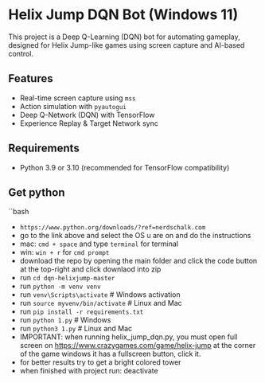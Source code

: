 # Helix Jump DQN Bot (Windows 11)

This project is a Deep Q-Learning (DQN) bot for automating gameplay, designed for Helix Jump-like games using screen capture and AI-based control.

## Features
- Real-time screen capture using `mss`
- Action simulation with `pyautogui`
- Deep Q-Network (DQN) with TensorFlow
- Experience Replay & Target Network sync


## Requirements
- Python 3.9 or 3.10 (recommended for TensorFlow compatibility)

## Get python
``bash
- `https://www.python.org/downloads/?ref=nerdschalk.com`
- go to the link above and select the OS u are on and do the instructions
- mac: `cmd + space` and type `terminal` for terminal
- win: `win + r` for `cmd prompt`
- download the repo by opening the main folder and click the code button at the top-right and click downlaod into zip
- run `cd dqn-helixjump-master`
- run `python -m venv venv`
- run `venv\Scripts\activate`  # Windows activation
- run `source myvenv/bin/activate` # Linux and Mac
- run `pip install -r requirements.txt`
- run `python 1.py` # Windows
- run `python3 1.py` # Linux and Mac
- IMPORTANT: when running helix_jump_dqn.py, you must open full screen on https://www.crazygames.com/game/helix-jump at the corner of the game windows it has a fullscreen button, click it.
- for better results try to get a bright colored tower
- when finished with project run: deactivate
